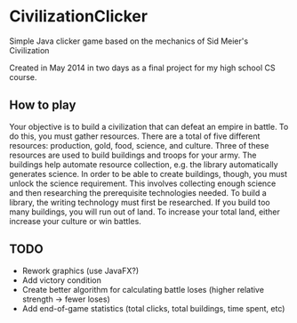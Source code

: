 # CivilizationClicker
Simple Java clicker game based on the mechanics of Sid Meier's Civilization

Created in May 2014 in two days as a final project for my high school CS course. 

## How to play
Your objective is to build a civilization that can defeat an empire in battle. To do this, you must gather resources. There are a total of five different resources: production, gold, food, science, and culture. Three of these resources are used to build buildings and troops for your army. The buildings help automate resource collection, e.g. the library automatically generates science. In order to be able to create buildings, though, you must unlock the science requirement. This involves collecting enough science and then researching the prerequisite technologies needed. To build a library, the writing technology must first be researched. If you build too many buildings, you will run out of land. To increase your total land, either increase your culture or win battles. 

## TODO
* Rework graphics (use JavaFX?)
* Add victory condition
* Create better algorithm for calculating battle loses (higher relative strength -> fewer loses)
* Add end-of-game statistics (total clicks, total buildings, time spent, etc)
